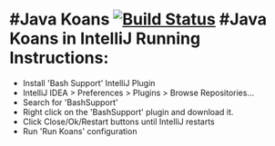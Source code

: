 #Java Koans [![Build Status](https://travis-ci.org/matyb/java-koans.png?branch=master)](https://travis-ci.org/matyb/java-koans)
#Java Koans in IntelliJ
Running Instructions:
=====================
* Install 'Bash Support' IntelliJ Plugin
 * IntelliJ IDEA > Preferences > Plugins > Browse Repositories...
 * Search for 'BashSupport'
 * Right click on the 'BashSupport' plugin and download it.
 * Click Close/Ok/Restart buttons until IntelliJ restarts
* Run 'Run Koans' configuration

